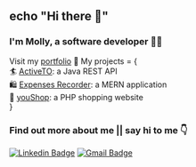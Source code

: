 ## echo "Hi there 👋"

<!--
**dongyue-zhang/dongyue-zhang** is a ✨ _special_ ✨ repository because its `README.md` (this file) appears on your GitHub profile.

Here are some ideas to get you started:

- 🔭 I’m currently working on ...
- 🌱 I’m currently learning ...
- 👯 I’m looking to collaborate on ...
- 🤔 I’m looking for help with ...
- 💬 Ask me about ...
- 📫 How to reach me: ...
- 😄 Pronouns: ...
- ⚡ Fun fact: ...
-->

### I'm Molly, a software developer 👩‍💻
Visit my [portfolio](http://159.89.121.107/)
🤖 My projects = { <br>
🏄 [ActiveTO](http://159.89.121.107:8080/): a Java REST API<br>
🛍️ [Expenses Recorder](http://159.89.121.107/apps/expenserecorder/): a MERN application<br>
🛒 [youShop](http://159.89.121.107/apps/youshop/index.php): a PHP shopping website<br>
} <br>
### Find out more about me || say hi to me 👇 <br>
[![Linkedin Badge](https://img.shields.io/badge/-dongyuezhang-blue?style=flat-square&logo=Linkedin&logoColor=white&link=https://www.linkedin.com/in/emrahkinay/)](
https://www.linkedin.com/in/dongyue-zhang-507549224/) [![Gmail Badge](https://img.shields.io/badge/-zhangdongyue22@gmail.com-c14438?style=flat-square&logo=Gmail&logoColor=white&link=mailto:zhangdongyue22@gmail.com)](mailto:zhangdongyue22@gmail.com)



